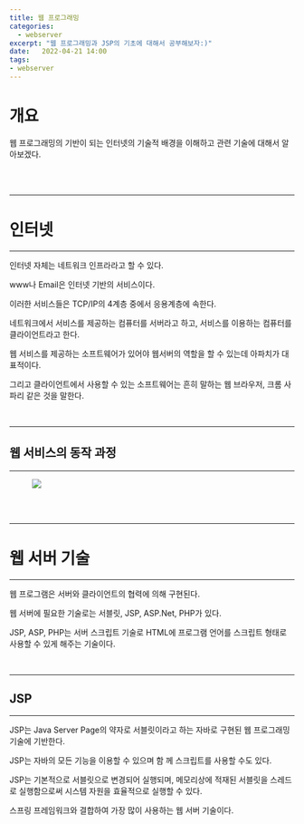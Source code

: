 ```yaml
---
title: 웹 프로그래밍
categories: 
  - webserver
excerpt: "웹 프로그래밍과 JSP의 기초에 대해서 공부해보자:)"
date:   2022-04-21 14:00
tags:
- webserver
---
```


# 개요

웹 프로그래밍의 기반이 되는 인터넷의 기술적 배경을 이해하고 관련 기술에 대해서 알아보겠다.

<br />
<br />

---

# 인터넷

---

인터넷 자체는 네트워크 인프라라고 할 수 있다.

www나 Email은 인터넷 기반의 서비스이다. 

이러한 서비스들은 TCP/IP의 4계층 중에서 응용계층에 속한다.

네트워크에서 서비스를 제공하는 컴퓨터를 서버라고 하고, 서비스를 이용하는 컴퓨터를 클라이언트라고 한다.

웹 서비스를 제공하는 소프트웨어가 있어야 웹서버의 역할을 할 수 있는데 아파치가 대표적이다.

그리고 클라이언트에서 사용할 수 있는 소프트웨어는 흔히 말하는 웹 브라우저, 크롬 사파리 같은 것을 말한다.

<br />

---

## 웹 서비스의 동작 과정

---

<figure>
	<a href="https://user-images.githubusercontent.com/79088896/164393288-343523a8-756c-4111-ad30-6ae66895df9e.jpeg">
		<img src="https://user-images.githubusercontent.com/79088896/164393288-343523a8-756c-4111-ad30-6ae66895df9e.jpeg" class="w8" />
	</a>
</figure>

<br />
<br />

---

# 웹 서버 기술

---

웹 프로그램은 서버와 클라이언트의 협력에 의해 구현된다.

웹 서버에 필요한 기술로는 서블릿, JSP, ASP.Net, PHP가 있다.

JSP, ASP, PHP는 서버 스크립트 기술로 HTML에 프로그램 언어를 스크립트 형태로 사용할 수 있게 해주는 기술이다.

<br />

---

## JSP

---

JSP는 Java Server Page의 약자로 서블릿이라고 하는 자바로 구현된 웹 프로그래밍 기술에 기반한다.

JSP는 자바의 모든 기능을 이용할 수 있으며 함 께 스크립트를 사용할 수도 있다.

JSP는 기본적으로 서블릿으로 변경되어 실행되며, 메모리상에 적재된 서블릿을 스레드로 실행함으로써 시스템 자원을 효율적으로 실행할 수 있다.

스프링 프레임워크와 결합하여 가장 많이 사용하는 웹 서버 기술이다.

